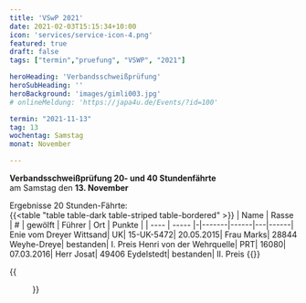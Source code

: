 ```yaml
---
title: 'VSwP 2021'
date: 2021-02-03T15:15:34+10:00
icon: 'services/service-icon-4.png'
featured: true
draft: false
tags: ["termin","pruefung", "VSWP", "2021"]

heroHeading: 'Verbandsschweißprüfung'
heroSubHeading: ''
heroBackground: 'images/gimli003.jpg'
# onlineMeldung: 'https://japa4u.de/Events/?id=100'

termin: "2021-11-13"
tag: 13
wochentag: Samstag
monat: November

---
```


**Verbandsschweißprüfung 20- und 40 Stundenfährte**  
am Samstag den **13. November**  

Ergebnisse 20 Stunden-Fährte:  
{{<table "table table-dark table-striped table-bordered" >}}
  | Name | Rasse | # | gewölft | Führer | Ort | Punkte |
  | ---- | ----- |-|-------|------|---|------|
Enie vom Dreyer Wittsand| UK| 15-UK-5472| 20.05.2015| Frau Marks| 28844 Weyhe-Dreye| bestanden| I. Preis
Henri von der Wehrquelle| PRT| 16080| 07.03.2016| Herr Josat| 49406 Eydelstedt| bestanden| II. Preis
{{</table>}}

{{<figure class="no-photoswipe fullwidth" src="/images/pruefungen/vswp2021-1.jpg">}}
